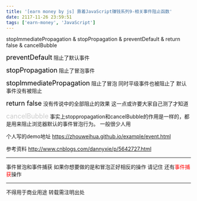 ```yaml
---
title: '[earn money by js] 靠着JavaScript赚钱系列9-相关事件阻止函数'
date: 2117-11-26 23:59:51
tags: ['earn-money', 'JavaScript']
---
```

stopImmediatePropagation & stopPropagation & preventDefault & return false & cancelBubble

<font size="4" color="#000">preventDefault</font>
阻止了默认事件

<font size="4" color="#000">stopPropagation</font>
阻止了冒泡事件

<font size="4" color="#000">stopImmediatePropagation</font>
阻止了冒泡 同时平级事件也被阻止了 默认事件没有被阻止

<font size="4" color="#000">return false</font>
没有传说中的全部阻止的效果 这一点或许要大家自己测了才知道

<font size="4" color="#ccc">cancelBubble</font>
事实上stoppropagation和cancelBubble的作用是一样的，都是用来阻止浏览器默认的事件冒泡行为。
一般很少人用

个人写的demo地址
https://zhouweihua.github.io/example/event.html

参考资料
http://www.cnblogs.com/dannyxie/p/5642727.html

----------------

事件冒泡和事件捕获
如果你想要做的是和冒泡正好相反的操作 请记住 还有<font color="red">事件捕获</font>操作

----------------
不得用于商业用途 转载需注明出处
